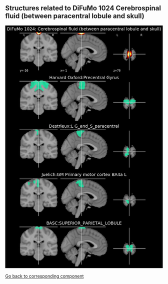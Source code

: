 


## Structures related to DiFuMo 1024 Cerebrospinal fluid (between paracentral lobule and skull)

![538](538.jpg "Structures related to DiFuMo 1024 Cerebrospinal fluid (between paracentral lobule and skull)")

[Go back to corresponding component](https://parietal-inria.github.io/DiFuMo/1024/html/538.html)